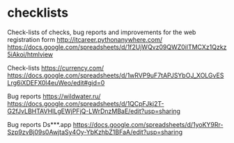 # checklists
Check-lists of checks, bug reports and improvements for the web registration form http://itcareer.pythonanywhere.com/
https://docs.google.com/spreadsheets/d/1f2UjWQvz09QWZ0ilTMCXz1Qzkz5iAkoi/htmlview


Check-lists https://currency.com/
https://docs.google.com/spreadsheets/d/1wRVP9uF7tAPJSYbOJ_XOLGvESLrg6iXDEFX0l4euWeo/edit#gid=0


Bug reports https://wildwater.ru/
https://docs.google.com/spreadsheets/d/1QCpFJkj2T-G2fJvLBHTAVHILgEWjPFjQ-LWrDnzMBaE/edit?usp=sharing

Bug reports Ds***.app
https://docs.google.com/spreadsheets/d/1yoKY9Rr-Szp9zvBj09s0AwjtaSy4Oy-YbKzhbZ1BFaA/edit?usp=sharing

